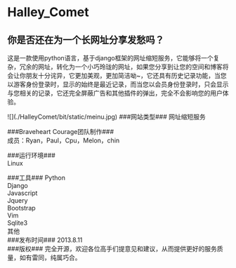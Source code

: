 Halley_Comet
============
你是否还在为一个长网址分享发愁吗？
------------------------------
<p>这是一款使用python语言，基于django框架的网址缩短服务，它能够将一个复杂，冗余的网址，转化为一个小巧玲珑的网址，如果您分享到让您的空间和博客将会让你朋友十分诧异，它更加美观，更加简洁呦~，它还具有历史记录功能，当您以游客身份登录时，显示的始终是最近记录，而当您以会员身份登录时，只会显示与您相关的记录，它还完全屏蔽广告和其他插件的弹出，完全不会影响您的用户体验。</p>
![](./HalleyComet/bit/static/meinu.jpg)
###网站类型###  
  网址缩短服务  

###Braveheart Courage团队制作###  
  成员：Ryan，Paul，Cpu，Melon，chin  

###运行环境###  
  Linux  

###工具###
Python  
Django  
Javascript  
Jquery  
Bootstrap  
Vim  
Sqlite3  
其他  
###发布时间###
2013.8.11  
###版权###
完全开源，欢迎各位高手们提意见和建议，从而提供更好的服务质量，如有雷同，纯属巧合。
